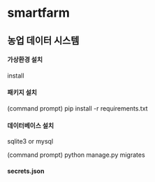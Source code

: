 # smartfarm
농업 데이터 시스템
---------------------
#### 가상환경 설치
install

#### 패키지 설치
(command prompt)
pip install -r requirements.txt

#### 데이터베이스 설치
sqlite3 or mysql

(command prompt)
python manage.py migrates

#### secrets.json



